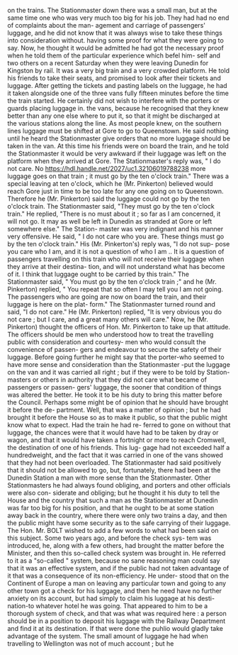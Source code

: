 on the trains. The Stationmaster down there was a small man, but at the same time one who was very much too big for his job. They had had no end of complaints about the man- agement and carriage of passengers' luggage, and he did not know that it was always wise to take these things into consideration without. having some proof for what they were going to say. Now, he thought it would be admitted he had got the necessary proof when he told them of the particular experience which befel him- self and two others on a recent Saturday when they were leaving Dunedin for Kingston by rail. It was a very big train and a very crowded platform. He told his friends to take their seats, and promised to look after their tickets and luggage. After getting the tickets and pasting labels on the luggage, he had it taken alongside one of the three vans fully fifteen minutes before the time the train started. He certainly did not wish to interfere with the porters or guards placing luggage in. the vans, because he recognised that they knew better than any one else where to put it, so that it might be discharged at the various stations along the line. As most people knew, on the southern lines luggage must be shifted at Gore to go to Queenstown. He said nothing until he heard the Stationmaster give orders that no more luggage should be taken in the van. At this time his friends were on board the train, and he told the Stationmaster it would be very awkward if their luggage was left on the platform when they arrived at Gore. The Stationmaster's reply was, " I do not care. No https://hdl.handle.net/2027/uc1.32106019788238 more luggage goes on that train ; it must go by the ten o'clock train." There was a special leaving at ten o'clock, which he (Mr. Pinkerton) believed would reach Gore just in time to be too late for any one going on to Queenstown. Therefore he (Mr. Pinkerton) said the luggage could not go by the ten o'clock train. The Stationmaster said, "They must go by the ten o'clock train." He replied, "There is no must about it ; so far as I am concerned, it will not go. It may as well be left in Dunedin as stranded at Gore or left somewhere else." The Station- master was very indignant and his manner very offensive. He said, " I do not care who you are. These things must go by the ten o'clock train." His (Mr. Pinkerton's) reply was, "I do not sup- pose you care who I am, and it is not a question of who I am .. It is a question of passengers travelling on this train who will not receive their luggage when they arrive at their destina- tion, and will not understand what has become of it. I think that luggage ought to be carried by this train." The Stationmaster said, " You must go by the ten o'clock train ;" and he (Mr. Pinkerton) replied, " You repeat that so often I may tell you I am not going. The passengers who are going are now on board the train, and their luggage is here on the plat- form." The Stationmaster turned round and said, "I do not care." He (Mr. Pinkerton) replied, "It is very obvious you do not care ; but I care, and a great many others will care." Now, he (Mr. Pinkerton) thought the officers of Hon. Mr. Pinkerton to take up that attitude. The officers should be men who understood how to treat the travelling public with consideration and courtesy- men who would consult the convenience of passen- gers and endeavour to secure the safety of their luggage. Before going further he might say that the porter-who seemed to have more sense and consideration than the Stationmaster -put the luggage on the van and it was carried all right ; but if they were to be told by Station- masters or others in authority that they did not care what became of passengers or passen- gers' luggage, the sooner that condition of things was altered the better. He took it to be his duty to bring this matter before the Council. Perhaps some might be of opinion that he should have brought it before the de- partment. Well, that was a matter of opinion ; but he had brought it before the House so as to make it public, so that the public might know what to expect. Had the train he had re- ferred to gone on without that luggage, the chances were that it would have had to be taken by dray or wagon, and that it would have taken a fortnight or more to reach Cromwell, the destination of one of his friends. This lug- gage had not exceeded half a hundredweight, and the fact that it was carried in one of the vans showed that they had not been overloaded. The Stationmaster had said positively that it should not be allowed to go, but, fortunately, there had been at the Dunedin Station a man with more sense than the Stationmaster. Other Stationmasters he had always found obliging, and porters and other officials were also con- siderate and obliging; but he thought it his duty to tell the House and the country that such a man as the Stationmaster at Dunedin was far too big for his position, and that he ought to be at some station away back in the country, where there were only two trains a day, and then the public might have some security as to the safe carrying of their luggage. The Hon. Mr. BOLT wished to add a few words to what had been said on this subject. Some two years ago, and before the check sys- tem was introduced, he, along with a few others, had brought the matter before the Minister, and then this so-called check system was brought in. He referred to it as a "so-called " system, because no sane reasoning man could say that it was an effective system, and if the public had not taken advantage of it that was a consequence of its non-efficiency. He under- stood that on the Continent of Europe a man on leaving any particular town and going to any other town got a check for his luggage, and then he need have no further anxiety on its account, but had simply to claim his luggage at his desti- nation-to whatever hotel he was going. That appeared to him to be a thorough system of check, and that was what was required here : a person should be in a position to deposit his luggage with the Railway Department and find it at its destination. If that were done the puhlio would gladly take advantage of the system. The small amount of luggage he had when travelling to Wellington was not of much account ; but he 
